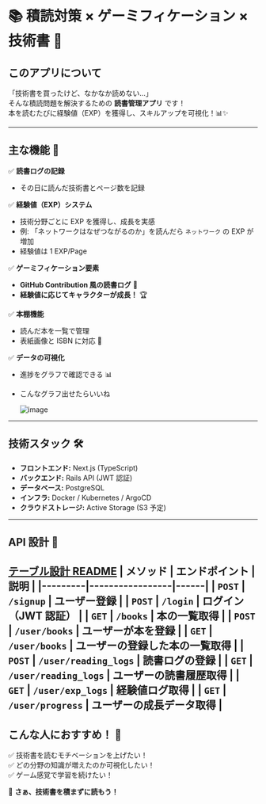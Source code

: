 # 📚 積読対策 × ゲーミフィケーション × 技術書 📖

## **このアプリについて**
「技術書を買ったけど、なかなか読めない…」  
そんな積読問題を解決するための **読書管理アプリ** です！  
本を読むたびに経験値（EXP）を獲得し、スキルアップを可視化！📊✨

---

## **主な機能 🚀**
✅ **読書ログの記録**  
- その日に読んだ技術書とページ数を記録  

✅ **経験値（EXP）システム**  
- 技術分野ごとに EXP を獲得し、成長を実感  
- 例: 「ネットワークはなぜつながるのか」を読んだら `ネットワーク` の EXP が増加
- 経験値は 1 EXP/Page

✅ **ゲーミフィケーション要素**  
- **GitHub Contribution 風の読書ログ** 📅  
- **経験値に応じてキャラクターが成長！** 🏆  

✅ **本棚機能**  
- 読んだ本を一覧で管理  
- 表紙画像と ISBN に対応 📖  

✅ **データの可視化**  
- 進捗をグラフで確認できる 📊
- こんなグラフ出せたらいいね

  ![image](https://github.com/user-attachments/assets/b1bf2bf0-34bf-4156-860e-4500aef0e907)

---

## **技術スタック 🛠️**
- **フロントエンド:** Next.js (TypeScript)
- **バックエンド:** Rails API (JWT 認証)
- **データベース:** PostgreSQL
- **インフラ:** Docker / Kubernetes / ArgoCD
- **クラウドストレージ:** Active Storage (S3 予定)

---

## **API 設計 📡**
[テーブル設計 README](https://github.com/WNomunomu/engineer-guild-hackathon-2025-march/blob/main/rails-api/db/README.md)
| メソッド | エンドポイント        | 説明 |
|---------|-----------------|------|
| `POST`  | `/signup`       | ユーザー登録 |
| `POST`  | `/login`        | ログイン（JWT 認証） |
| `GET`   | `/books`        | 本の一覧取得 |
| `POST`  | `/user/books`   | ユーザーが本を登録 |
| `GET`   | `/user/books`   | ユーザーの登録した本の一覧取得 |
| `POST`  | `/user/reading_logs`  | 読書ログの登録 |
| `GET`   | `/user/reading_logs`  | ユーザーの読書履歴取得 |
| `GET`   | `/user/exp_logs`   | 経験値ログ取得 |
| `GET`   | `/user/progress`   | ユーザーの成長データ取得 |
---

## **こんな人におすすめ！ 🎯**
✅ 技術書を読むモチベーションを上げたい！  
✅ どの分野の知識が増えたのか可視化したい！  
✅ ゲーム感覚で学習を続けたい！  

📢 **さぁ、技術書を積まずに読もう！**
